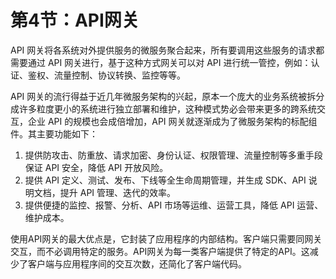 # 第4节：API网关

API 网关将各系统对外提供服务的微服务聚合起来，所有要调用这些服务的请求都需要通过 API 网关进行，基于这种方式网关可以对 API 进行统一管控，例如：认证、鉴权、流量控制、协议转换、监控等等。

API 网关的流行得益于近几年微服务架构的兴起，原本一个庞大的业务系统被拆分成许多粒度更小的系统进行独立部署和维护，这种模式势必会带来更多的跨系统交互，企业 API 的规模也会成倍增加，API 网关就逐渐成为了微服务架构的标配组件。其主要功能如下：

1. 提供防攻击、防重放、请求加密、身份认证、权限管理、流量控制等多重手段保证 API 安全，降低 API 开放风险。
2. 提供 API 定义、测试、发布、下线等全生命周期管理，并生成 SDK、API 说明文档，提升 API 管理、迭代的效率。
3. 提供便捷的监控、报警、分析、API 市场等运维、运营工具，降低 API 运营、维护成本。

使用API网关的最大优点是，它封装了应用程序的内部结构。客户端只需要同网关交互，而不必调用特定的服务。API网关为每一类客户端提供了特定的API。这减少了客户端与应用程序间的交互次数，还简化了客户端代码。